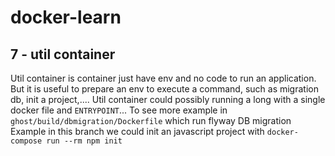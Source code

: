 # docker-learn

## 7 - util container

Util container is container just have env and no code to run an application. But it is useful to prepare an env to execute a command, such as migration db, init a project,....
Util container could possibly running a long with a single docker file and `ENTRYPOINT`... To see more example in `ghost/build/dbmigration/Dockerfile` which run flyway DB migration
Example in this branch we could init an javascript project with `docker-compose run --rm npm init`
